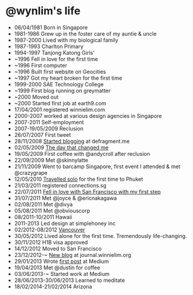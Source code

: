 @wynlim's life
===============

- 06/04/1981 Born in Singapore
- 1981-1986 Grew up in the foster care of my auntie & uncle
- 1987-2000 Lived with my biological family
- 1987-1993 Charlton Primary 
- 1994-1997 Tanjong Katong Girls'
- ~1996 Fell in love for the first time
- ~1996 First computer
- ~1996 Built first website on Geocities
- ~1997 Got my heart broken for the first time
- 1999-2000 SAE Technology College
- ~1999 First blog running on greymatter
- ~2000 Moved out
- ~2000 Started first job at earth9.com
- 17/04/2001 registered winnielim.com
- 2000-2007 worked at various design agencies in Singapore
- 2007-2011 Self-employment
- 2007-19/05/2009 Reclusion
- 26/07/2007 First tweet
- 28/11/2008 [Started blogging](http://defragment.me/thoughts/and-so-it-begins) at defragment.me
- 02/05/2009 [The day that changed me](https://medium.com/fragmented-musings/d20ab933ff98)
- 19/05/2009 First coffee with @andycroll after reclusion
- 22/09/2009 Met @skinnylatte
- 21/11/2009 Went to barcamp Singapore, first event I attended & met @crazygrape
- 12/05/2010 [Travelled solo](http://defragment.me/thoughts/travelling-solo-finally) for the first time to Phuket
- 21/03/2011 registered connections.sg
- 22/07/2011 [Fell in love with San Francisco with my first step](http://fragmentedposterous.wordpress.com/2011/07/23/day-one-sf/)
- 31/07/2011 Met @joyce & @ericnakagawa
- 02/08/2011 Met @divya
- 05/08/2011 Met @obviouscorp
- 08/2011-10/2011 Hawaii
- 2011-2013 Led design at simplehoney inc
- 02/2012-08/2012 [Vancouver](http://fragmentedposterous.wordpress.com/2012/07/29/what-i-have-learnt-in-vancouver/)
- 30/05/2012 Lived alone for the first time. Tremendously life-changing.
- 30/11/2012 H1B visa approved
- 14/12/2012 Moved to San Francisco
- 23/12/2012-~ [New blog](http://journal.winnielim.org/) at journal.winnielim.org
- 29/01/2013 Wrote [first post](https://medium.com/changing-the-world-with-lines-of-code/942f1ceb9e5d) at Medium
- 19/04/2013 Met @dustin for coffee
- 03/06/2013-~ Started work at Medium
- 28/06/2013-30/06/2013 Learned to meditate
- 18/02/2014-21/02/2014 Arizona
